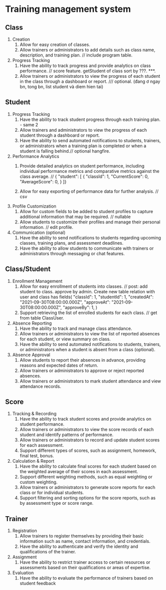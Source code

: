 # Training management system

## Class

1. Creation
   1. Allow for easy creation of classes.
   2. Allow trainers or administrators to add details such as class name, description, and training plan.
   // include program table.
2. Progress Tracking
   1. Have the ability to track progress and provide analytics on class performance.
   // score feature. getStudent of class sort by ???. ***.
   2. Allow trainers or administrators to view the progress of each student in the class through a dashboard or report.
   /// optional. (đang ơ ngay bn, tong bn, list student và diem hien tai) 

## Student

1. Progress Tracking
   1. Have the ability to track student progress through each training plan.  - same 2
   2. Allow trainers and administrators to view the progress of each student through a dashboard or report.
   3. Have the ability to send automated notifications to students, trainers, or administrators when a training plan is completed or when a student is falling behind.// optional hangfire.
2. Performance Analytics
   1. Provide detailed analytics on student performance, including individual performance metrics and comparative metrics against the class average.
   // {
         "student": [
            {
               "classId": 1,
               "CurrentScore": 0,
               "AverageScore": 0,
            }
   ]}

   2. Allow for easy exporting of performance data for further analysis.
   // csv
3. Profile Customization
   1. Allow for custom fields to be added to student profiles to capture additional information that may be required.
   // nullable
   2. Allow students to customize their profiles and manage their personal information.
   // edit profile.
4. Communication (optional)
   1. Have the ability to send notifications to students regarding upcoming classes, training plans, and assessment deadlines.
   2. Have the ability to allow students to communicate with trainers or administrators through messaging or chat features.

## Class/Student

1. Enrollment Management
   1. Allow for easy enrollment of students into classes.
   // post: add student to class. approve by admin. Create new table relation with user and class has fields(
      "classId": 1,
      "studentId": 1,
      "createdAt": "2021-09-30T08:00:00.000Z",
      "approveAt": "2021-09-30T08:00:00.000Z",
      "approveBy": 1,
   )
   2. Support retrieving the list of enrolled students for each class.
   // get from table ClassUser.
2. Absence Reporting
   1. Have the ability to track and manage class attendance.
   2. Allow trainers or administrators to view the list of reported absences for each student, or view summary on class.
   3. Have the ability to send automated notifications to students, trainers, or administrators when a student is absent from a class (optional).
3. Absence Approval
   1. Allow students to report their absences in advance, providing reasons and expected dates of return.
   2. Allow trainers or administrators to approve or reject reported absences.
   3. Allow trainers or administrators to mark student attendance and view attendance records.

## Score

1. Tracking & Recording
   1. Have the ability to track student scores and provide analytics on student performance.
   2. Allow trainers or administrators to view the score records of each student and identify patterns of performance.
   3. Allow trainers or administrators to record and update student scores for each assessment.
   4. Support different types of scores, such as assignment, homework, final test, bonus.
2. Calculation & Report
   1. Have the ability to calculate final scores for each student based on the weighted average of their scores in each assessment.
   2. Support different weighting methods, such as equal weighting or custom weighting.
   3. Allow trainers or administrators to generate score reports for each class or for individual students.
   4. Support filtering and sorting options for the score reports, such as by assessment type or score range.

## Trainer

1. Registration
   1. Allow trainers to register themselves by providing their basic information such as name, contact information, and credentials.
   2. Have the ability to authenticate and verify the identity and qualifications of the trainer.
2. Assignment
   1. Have the ability to restrict trainer access to certain resources or assessments based on their qualifications or areas of expertise.
3. Evaluation
   1. Have the ability to evaluate the performance of trainers based on student feedback